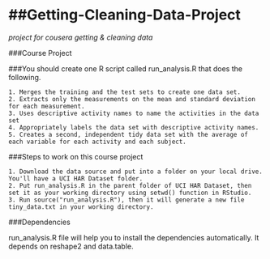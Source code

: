 ##Getting-Cleaning-Data-Project
=============================

*project for cousera getting &amp; cleaning data*

###Course Project

###You should create one R script called run_analysis.R that does the following.

    1. Merges the training and the test sets to create one data set.  
    2. Extracts only the measurements on the mean and standard deviation for each measurement.  
    3. Uses descriptive activity names to name the activities in the data set  
    4. Appropriately labels the data set with descriptive activity names.  
    5. Creates a second, independent tidy data set with the average of each variable for each activity and each subject.  

###Steps to work on this course project

    1. Download the data source and put into a folder on your local drive. You'll have a UCI HAR Dataset folder.  
    2. Put run_analysis.R in the parent folder of UCI HAR Dataset, then set it as your working directory using setwd() function in RStudio.  
    3. Run source("run_analysis.R"), then it will generate a new file tiny_data.txt in your working directory.

###Dependencies

run_analysis.R file will help you to install the dependencies automatically. It depends on reshape2 and data.table. 
